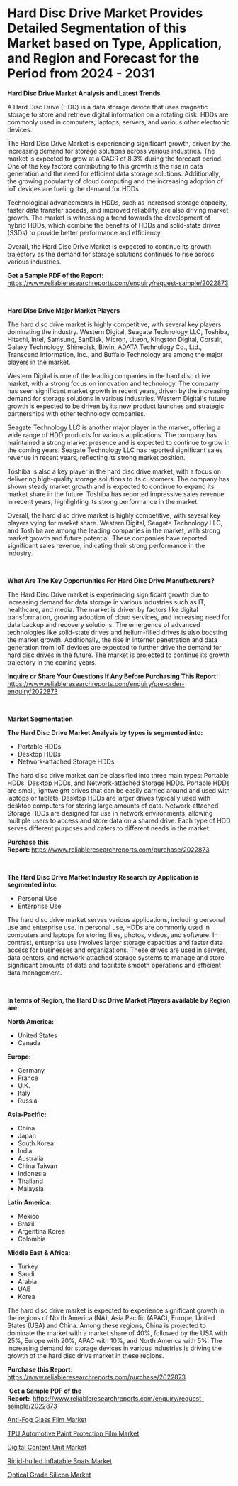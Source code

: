 <p><h1>Hard Disc Drive Market Provides Detailed Segmentation of this Market based on Type, Application, and Region and Forecast for the Period from 2024 - 2031</h1></p><p><strong>Hard Disc Drive Market Analysis and Latest Trends</strong></p>
<p><p>A Hard Disc Drive (HDD) is a data storage device that uses magnetic storage to store and retrieve digital information on a rotating disk. HDDs are commonly used in computers, laptops, servers, and various other electronic devices.</p><p>The Hard Disc Drive Market is experiencing significant growth, driven by the increasing demand for storage solutions across various industries. The market is expected to grow at a CAGR of 8.3% during the forecast period. One of the key factors contributing to this growth is the rise in data generation and the need for efficient data storage solutions. Additionally, the growing popularity of cloud computing and the increasing adoption of IoT devices are fueling the demand for HDDs.</p><p>Technological advancements in HDDs, such as increased storage capacity, faster data transfer speeds, and improved reliability, are also driving market growth. The market is witnessing a trend towards the development of hybrid HDDs, which combine the benefits of HDDs and solid-state drives (SSDs) to provide better performance and efficiency.</p><p>Overall, the Hard Disc Drive Market is expected to continue its growth trajectory as the demand for storage solutions continues to rise across various industries.</p></p>
<p><strong>Get a Sample PDF of the Report:&nbsp;</strong> <a href="https://www.reliableresearchreports.com/enquiry/request-sample/2022873">https://www.reliableresearchreports.com/enquiry/request-sample/2022873</a></p>
<p>&nbsp;</p>
<p><strong>Hard Disc Drive Major Market Players</strong></p>
<p><p>The hard disc drive market is highly competitive, with several key players dominating the industry. Western Digital, Seagate Technology LLC, Toshiba, Hitachi, Intel, Samsung, SanDisk, Micron, Liteon, Kingston Digital, Corsair, Galaxy Technology, Shinedisk, Biwin, ADATA Technology Co., Ltd., Transcend Information, Inc., and Buffalo Technology are among the major players in the market.</p><p>Western Digital is one of the leading companies in the hard disc drive market, with a strong focus on innovation and technology. The company has seen significant market growth in recent years, driven by the increasing demand for storage solutions in various industries. Western Digital's future growth is expected to be driven by its new product launches and strategic partnerships with other technology companies.</p><p>Seagate Technology LLC is another major player in the market, offering a wide range of HDD products for various applications. The company has maintained a strong market presence and is expected to continue to grow in the coming years. Seagate Technology LLC has reported significant sales revenue in recent years, reflecting its strong market position.</p><p>Toshiba is also a key player in the hard disc drive market, with a focus on delivering high-quality storage solutions to its customers. The company has shown steady market growth and is expected to continue to expand its market share in the future. Toshiba has reported impressive sales revenue in recent years, highlighting its strong performance in the market.</p><p>Overall, the hard disc drive market is highly competitive, with several key players vying for market share. Western Digital, Seagate Technology LLC, and Toshiba are among the leading companies in the market, with strong market growth and future potential. These companies have reported significant sales revenue, indicating their strong performance in the industry.</p></p>
<p>&nbsp;</p>
<p><strong>What Are The Key Opportunities For Hard Disc Drive Manufacturers?</strong></p>
<p><p>The Hard Disc Drive market is experiencing significant growth due to increasing demand for data storage in various industries such as IT, healthcare, and media. The market is driven by factors like digital transformation, growing adoption of cloud services, and increasing need for data backup and recovery solutions. The emergence of advanced technologies like solid-state drives and helium-filled drives is also boosting the market growth. Additionally, the rise in internet penetration and data generation from IoT devices are expected to further drive the demand for hard disc drives in the future. The market is projected to continue its growth trajectory in the coming years.</p></p>
<p><strong>Inquire or Share Your Questions If Any Before Purchasing This Report:</strong> <a href="https://www.reliableresearchreports.com/enquiry/pre-order-enquiry/2022873">https://www.reliableresearchreports.com/enquiry/pre-order-enquiry/2022873</a></p>
<p>&nbsp;</p>
<p><strong>Market Segmentation</strong></p>
<p><strong>The Hard Disc Drive Market Analysis by types is segmented into:</strong></p>
<p><ul><li>Portable HDDs</li><li>Desktop HDDs</li><li>Network-attached Storage HDDs</li></ul></p>
<p><p>The hard disc drive market can be classified into three main types: Portable HDDs, Desktop HDDs, and Network-attached Storage HDDs. Portable HDDs are small, lightweight drives that can be easily carried around and used with laptops or tablets. Desktop HDDs are larger drives typically used with desktop computers for storing large amounts of data. Network-attached Storage HDDs are designed for use in network environments, allowing multiple users to access and store data on a shared drive. Each type of HDD serves different purposes and caters to different needs in the market.</p></p>
<p><strong>Purchase this Report:&nbsp;</strong><a href="https://www.reliableresearchreports.com/purchase/2022873">https://www.reliableresearchreports.com/purchase/2022873</a></p>
<p>&nbsp;</p>
<p><strong>The Hard Disc Drive Market Industry Research by Application is segmented into:</strong></p>
<p><ul><li>Personal Use</li><li>Enterprise Use</li></ul></p>
<p><p>The hard disc drive market serves various applications, including personal use and enterprise use. In personal use, HDDs are commonly used in computers and laptops for storing files, photos, videos, and software. In contrast, enterprise use involves larger storage capacities and faster data access for businesses and organizations. These drives are used in servers, data centers, and network-attached storage systems to manage and store significant amounts of data and facilitate smooth operations and efficient data management.</p></p>
<p>&nbsp;</p>
<p><strong>In terms of Region, the Hard Disc Drive Market Players available by Region are:</strong></p>
<p>
    <p> <strong> North America: </strong>
        <ul>
            <li>United States</li>
            <li>Canada</li>
        </ul>
        </p> 
    <p> <strong> Europe: </strong>
        <ul>
            <li>Germany</li>
            <li>France</li>
            <li>U.K.</li>
            <li>Italy</li>
            <li>Russia</li>
        </ul>
        </p> 
    <p> <strong> Asia-Pacific: </strong>
        <ul>
            <li>China</li>
            <li>Japan</li>
            <li>South Korea</li>
            <li>India</li>
            <li>Australia</li>
            <li>China Taiwan</li>
            <li>Indonesia</li>
            <li>Thailand</li>
            <li>Malaysia</li>
        </ul>
        </p> 
    <p> <strong> Latin America: </strong>
        <ul>
            <li>Mexico</li>
            <li>Brazil</li>
            <li>Argentina Korea</li>
            <li>Colombia</li>
        </ul>
        </p> 
    <p> <strong> Middle East & Africa: </strong>
        <ul>
            <li>Turkey</li>
            <li>Saudi</li>
            <li>Arabia</li>
            <li>UAE</li>
            <li>Korea</li>
        </ul>
    </p>
    </p>
<p><p>The hard disc drive market is expected to experience significant growth in the regions of North America (NA), Asia Pacific (APAC), Europe, United States (USA) and China. Among these regions, China is projected to dominate the market with a market share of 40%, followed by the USA with 25%, Europe with 20%, APAC with 10%, and North America with 5%. The increasing demand for storage devices in various industries is driving the growth of the hard disc drive market in these regions.</p></p>
<p><strong>Purchase this Report: </strong><a href="https://www.reliableresearchreports.com/purchase/2022873">https://www.reliableresearchreports.com/purchase/2022873</a></p>
<p>&nbsp;<strong>Get a Sample PDF of the Report:&nbsp;&nbsp;</strong><a href="https://www.reliableresearchreports.com/enquiry/request-sample/2022873">https://www.reliableresearchreports.com/enquiry/request-sample/2022873</a></p>
<p><strong></strong></p>
<p><p><a href="https://angry-finch-aaf.notion.site/Anti-Fog-Glass-Film-Market-Research-Report-Forecasted-for-Period-from-2024-2031-by-Market-Type-M-f455f566dbb84907b19c38cbd7eb1a1f">Anti-Fog Glass Film Market</a></p><p><a href="https://chivalrous-flock-a86.notion.site/TPU-Automotive-Paint-Protection-Film-Market-Share-Market-New-Trends-Analysis-Report-By-Type-By-Ap-fa5ba05f912a4f5985ee49cb53779da3">TPU Automotive Paint Protection Film Market</a></p><p><a href="https://view.publitas.com/reportprime-1/digital-content-unit-market-offer-valuable-insights-into-market-size-market-share-market-trends-and-projections-spanning-from-2024-to-2031/">Digital Content Unit Market</a></p><p><a href="https://view.publitas.com/reportprime-1/rigid-hulled-inflatable-boats-market-size-evaluating-its-market-trends-growth-and-projections-2024-2031/">Rigid-hulled Inflatable Boats Market</a></p><p><a href="https://faithful-glue-af3.notion.site/Optical-Grade-Silicon-Market-Size-Market-Share-and-Global-Market-Analysis-Report-2024-2031-96fd04d32b0f46d699cebe20b7ce7c5f">Optical Grade Silicon Market</a></p></p>